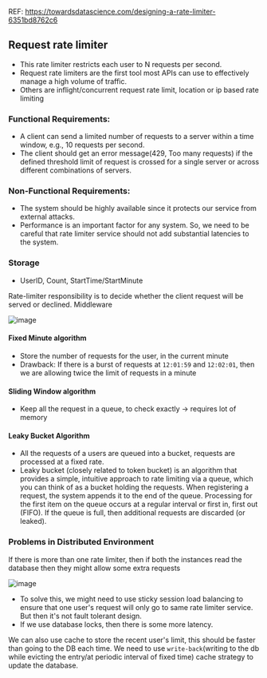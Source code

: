 REF: https://towardsdatascience.com/designing-a-rate-limiter-6351bd8762c6

## Request rate limiter

* This rate limiter restricts each user to N requests per second. 
* Request rate limiters are the first tool most APIs can use to effectively manage a high volume of traffic.
* Others are inflight/concurrent request rate limit, location or ip based rate limiting


### Functional Requirements:
* A client can send a limited number of requests to a server within a time window, e.g., 10 requests per second.
* The client should get an error message(429, Too many requests) if the defined threshold limit of request is crossed for a single server or across different combinations of servers.

### Non-Functional Requirements:
* The system should be highly available since it protects our service from external attacks.
* Performance is an important factor for any system. So, we need to be careful that rate limiter service should not add substantial latencies to the system.

### Storage
* UserID, Count, StartTime/StartMinute

Rate-limiter responsibility is to decide whether the client request will be served or declined. Middleware

![image](https://user-images.githubusercontent.com/19663316/146977816-f902f3ab-ad32-414c-baeb-33049ba301bf.png)

#### Fixed Minute algorithm
* Store the number of requests for the user, in the current minute
* Drawback: If there is a burst of requests at `12:01:59` and `12:02:01`, then we are allowing twice the limit of requests in a minute

#### Sliding Window algorithm
* Keep all the request in a queue, to check exactly -> requires lot of memory

#### Leaky Bucket Algorithm
* All the requests of a users are queued into a bucket, requests are processed at a fixed rate.
* Leaky bucket (closely related to token bucket) is an algorithm that provides a simple, intuitive approach to rate limiting via a queue, which you can think of as a bucket holding the requests. When registering a request, the system appends it to the end of the queue. Processing for the first item on the queue occurs at a regular interval or first in, first out (FIFO). If the queue is full, then additional requests are discarded (or leaked).

### Problems in Distributed Environment
If there is more than one rate limiter, then if both the instances read the database then they might allow some extra requests

![image](https://user-images.githubusercontent.com/19663316/146981596-89935546-210e-4711-bb01-8abbb5b482c2.png)

* To solve this, we might need to use sticky session load balancing to ensure that one user's request will only go to same rate limiter service. But then it's not fault tolerant design.
* If we use database locks, then there is some more latency.

We can also use cache to store the recent user's limit, this should be faster than going to the DB each time. We need to use `write-back`(writing to the db while evicting the entry/at periodic interval of fixed time) cache strategy to update the database.
